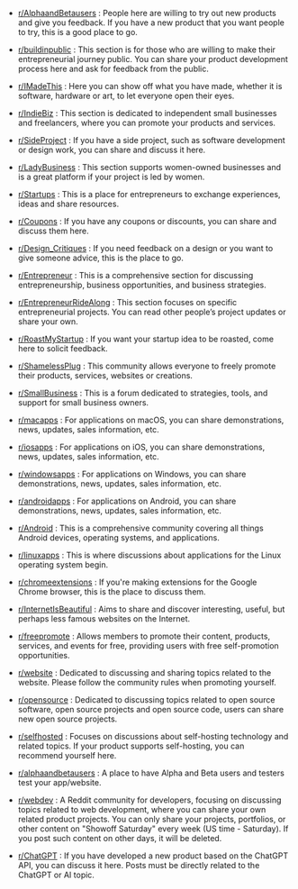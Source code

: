 <ul><li><p><a href="https://www.reddit.com/r/alphaandbetausers/" target="_blank" rel="noopener"><font style="vertical-align: inherit;"><font style="vertical-align: inherit;">r/AlphaandBetausers</font></font></a><font style="vertical-align: inherit;"><font style="vertical-align: inherit;"> : People here are willing to try out new products and give you feedback. If you have a new product that you want people to try, this is a good place to go.</font></font></p></li><li><p><a href="https://www.reddit.com/r/buildinpublic/" target="_blank" rel="noopener"><font style="vertical-align: inherit;"><font style="vertical-align: inherit;">r/buildinpublic</font></font></a><font style="vertical-align: inherit;"><font style="vertical-align: inherit;"> : This section is for those who are willing to make their entrepreneurial journey public. You can share your product development process here and ask for feedback from the public.</font></font></p></li><li><p><a href="https://www.reddit.com/r/IMadeThis/" target="_blank" rel="noopener"><font style="vertical-align: inherit;"><font style="vertical-align: inherit;">r/IMadeThis</font></font></a><font style="vertical-align: inherit;"><font style="vertical-align: inherit;"> : Here you can show off what you have made, whether it is software, hardware or art, to let everyone open their eyes.</font></font></p></li><li><p><a href="https://www.reddit.com/r/indiebiz" target="_blank" rel="noopener"><font style="vertical-align: inherit;"><font style="vertical-align: inherit;">r/IndieBiz</font></font></a><font style="vertical-align: inherit;"><font style="vertical-align: inherit;"> : This section is dedicated to independent small businesses and freelancers, where you can promote your products and services.</font></font></p></li><li><p><a href="http://reddit.com/r/sideproject" target="_blank" rel="noopener"><font style="vertical-align: inherit;"><font style="vertical-align: inherit;">r/SideProject</font></font></a><font style="vertical-align: inherit;"><font style="vertical-align: inherit;"> : If you have a side project, such as software development or design work, you can share and discuss it here.</font></font></p></li><li><p><a href="https://www.reddit.com/r/ladybusiness/" target="_blank" rel="noopener"><font style="vertical-align: inherit;"><font style="vertical-align: inherit;">r/LadyBusiness</font></font></a><font style="vertical-align: inherit;"><font style="vertical-align: inherit;"> : This section supports women-owned businesses and is a great platform if your project is led by women.</font></font></p></li><li><p><a href="http://reddit.com/r/startups" target="_blank" rel="noopener"><font style="vertical-align: inherit;"><font style="vertical-align: inherit;">r/Startups</font></font></a><font style="vertical-align: inherit;"><font style="vertical-align: inherit;"> : This is a place for entrepreneurs to exchange experiences, ideas and share resources.</font></font></p></li><li><p><a href="https://www.reddit.com/r/coupons/" target="_blank" rel="noopener"><font style="vertical-align: inherit;"><font style="vertical-align: inherit;">r/Coupons</font></font></a><font style="vertical-align: inherit;"><font style="vertical-align: inherit;"> : If you have any coupons or discounts, you can share and discuss them here.</font></font></p></li><li><p><a href="https://www.reddit.com/r/design_critiques/" target="_blank" rel="noopener"><font style="vertical-align: inherit;"><font style="vertical-align: inherit;">r/Design_Critiques</font></font></a><font style="vertical-align: inherit;"><font style="vertical-align: inherit;"> : If you need feedback on a design or you want to give someone advice, this is the place to go.</font></font></p></li><li><p><a href="http://reddit.com/r/entrepreneur" target="_blank" rel="noopener"><font style="vertical-align: inherit;"><font style="vertical-align: inherit;">r/Entrepreneur</font></font></a><font style="vertical-align: inherit;"><font style="vertical-align: inherit;"> : This is a comprehensive section for discussing entrepreneurship, business opportunities, and business strategies.</font></font></p></li><li><p><a href="http://www.reddit.com/r/EntrepreneurRideAlong/" target="_blank" rel="noopener"><font style="vertical-align: inherit;"><font style="vertical-align: inherit;">r/EntrepreneurRideAlong</font></font></a><font style="vertical-align: inherit;"><font style="vertical-align: inherit;"> : This section focuses on specific entrepreneurial projects. You can read other people’s project updates or share your own.</font></font></p></li><li><p><a href="https://www.reddit.com/r/roastmystartup" target="_blank" rel="noopener"><font style="vertical-align: inherit;"><font style="vertical-align: inherit;">r/RoastMyStartup</font></font></a><font style="vertical-align: inherit;"><font style="vertical-align: inherit;"> : If you want your startup idea to be roasted, come here to solicit feedback.</font></font></p></li><li><p><a href="https://www.reddit.com/r/shamelessplug/" target="_blank" rel="noopener"><font style="vertical-align: inherit;"><font style="vertical-align: inherit;">r/ShamelessPlug</font></font></a><font style="vertical-align: inherit;"><font style="vertical-align: inherit;"> : This community allows everyone to freely promote their products, services, websites or creations.</font></font></p></li><li><p><a href="https://www.reddit.com/r/smallbusiness/" target="_blank" rel="noopener"><font style="vertical-align: inherit;"><font style="vertical-align: inherit;">r/SmallBusiness</font></font></a><font style="vertical-align: inherit;"><font style="vertical-align: inherit;"> : This is a forum dedicated to strategies, tools, and support for small business owners.</font></font></p></li><li><p><a href="https://www.reddit.com/r/macapps/" target="_blank" rel="noopener"><font style="vertical-align: inherit;"><font style="vertical-align: inherit;">r/macapps</font></font></a><font style="vertical-align: inherit;"><font style="vertical-align: inherit;"> : For applications on macOS, you can share demonstrations, news, updates, sales information, etc.</font></font></p></li><li><p><a href="https://www.reddit.com/r/iosapps/" target="_blank" rel="noopener"><font style="vertical-align: inherit;"><font style="vertical-align: inherit;">r/iosapps</font></font></a><font style="vertical-align: inherit;"><font style="vertical-align: inherit;"> : For applications on iOS, you can share demonstrations, news, updates, sales information, etc.</font></font></p></li><li><p><a href="https://www.reddit.com/r/windowsapps/" target="_blank" rel="noopener"><font style="vertical-align: inherit;"><font style="vertical-align: inherit;">r/windowsapps</font></font></a><font style="vertical-align: inherit;"><font style="vertical-align: inherit;"> : For applications on Windows, you can share demonstrations, news, updates, sales information, etc.</font></font></p></li><li><p><a href="https://www.reddit.com/r/androidapps/" target="_blank" rel="noopener"><font style="vertical-align: inherit;"><font style="vertical-align: inherit;">r/androidapps</font></font></a><font style="vertical-align: inherit;"><font style="vertical-align: inherit;"> : For applications on Android, you can share demonstrations, news, updates, sales information, etc.</font></font></p></li><li><p><a href="https://www.reddit.com/r/Android/" target="_blank" rel="noopener"><font style="vertical-align: inherit;"><font style="vertical-align: inherit;">r/Android</font></font></a><font style="vertical-align: inherit;"><font style="vertical-align: inherit;"> : This is a comprehensive community covering all things Android devices, operating systems, and applications.</font></font></p></li><li><p><a href="https://www.reddit.com/r/linuxapps/" target="_blank" rel="noopener"><font style="vertical-align: inherit;"><font style="vertical-align: inherit;">r/linuxapps</font></font></a><font style="vertical-align: inherit;"><font style="vertical-align: inherit;"> : This is where discussions about applications for the Linux operating system begin.</font></font></p></li><li><p><a href="https://www.reddit.com/r/chrome_extensions/" target="_blank" rel="noopener"><font style="vertical-align: inherit;"><font style="vertical-align: inherit;">r/chromeextensions</font></font></a><font style="vertical-align: inherit;"><font style="vertical-align: inherit;"> : If you're making extensions for the Google Chrome browser, this is the place to discuss them.</font></font></p></li><li><p><a href="https://www.reddit.com/r/InternetIsBeautiful/" target="_blank" rel="noopener"><font style="vertical-align: inherit;"><font style="vertical-align: inherit;">r/InternetIsBeautiful</font></font></a><font style="vertical-align: inherit;"><font style="vertical-align: inherit;"> : Aims to share and discover interesting, useful, but perhaps less famous websites on the Internet.</font></font></p></li><li><p><a href="https://www.reddit.com/r/freepromote/" target="_blank" rel="noopener"><font style="vertical-align: inherit;"><font style="vertical-align: inherit;">r/freepromote</font></font></a><font style="vertical-align: inherit;"><font style="vertical-align: inherit;"> : Allows members to promote their content, products, services, and events for free, providing users with free self-promotion opportunities.</font></font></p></li><li><p><a href="https://www.reddit.com/r/website/" target="_blank" rel="noopener"><font style="vertical-align: inherit;"><font style="vertical-align: inherit;">r/website</font></font></a><font style="vertical-align: inherit;"><font style="vertical-align: inherit;"> : Dedicated to discussing and sharing topics related to the website. Please follow the community rules when promoting yourself.</font></font></p></li><li><p><a href="https://www.reddit.com/r/opensource/" target="_blank" rel="noopener"><font style="vertical-align: inherit;"><font style="vertical-align: inherit;">r/opensource</font></font></a><font style="vertical-align: inherit;"><font style="vertical-align: inherit;"> : Dedicated to discussing topics related to open source software, open source projects and open source code, users can share new open source projects.</font></font></p></li><li><p><a href="https://www.reddit.com/r/selfhosted/" target="_blank" rel="noopener"><font style="vertical-align: inherit;"><font style="vertical-align: inherit;">r/selfhosted</font></font></a><font style="vertical-align: inherit;"><font style="vertical-align: inherit;"> : Focuses on discussions about self-hosting technology and related topics. If your product supports self-hosting, you can recommend yourself here.</font></font></p></li><li><p><a href="https://www.reddit.com/r/alphaandbetausers/" target="_blank" rel="noopener"><font style="vertical-align: inherit;"><font style="vertical-align: inherit;">r/alphaandbetausers</font></font></a><font style="vertical-align: inherit;"><font style="vertical-align: inherit;"> : A place to have Alpha and Beta users and testers test your app/website.</font></font></p></li><li><p><a href="https://www.reddit.com/r/webdev/" target="_blank" rel="noopener"><font style="vertical-align: inherit;"><font style="vertical-align: inherit;">r/webdev</font></font></a><font style="vertical-align: inherit;"><font style="vertical-align: inherit;"> : A Reddit community for developers, focusing on discussing topics related to web development, where you can share your own related product projects. You can only share your projects, portfolios, or other content on "Showoff Saturday" every week (US time - Saturday). If you post such content on other days, it will be deleted.</font></font></p></li><li><p><a href="https://www.reddit.com/r/ChatGPT/" target="_blank" rel="noopener"><font style="vertical-align: inherit;"><font style="vertical-align: inherit;">r/ChatGPT</font></font></a><font style="vertical-align: inherit;"><font style="vertical-align: inherit;"> : If you have developed a new product based on the ChatGPT API, you can discuss it here. Posts must be directly related to the ChatGPT or AI topic.</font></font></p></li></ul>
